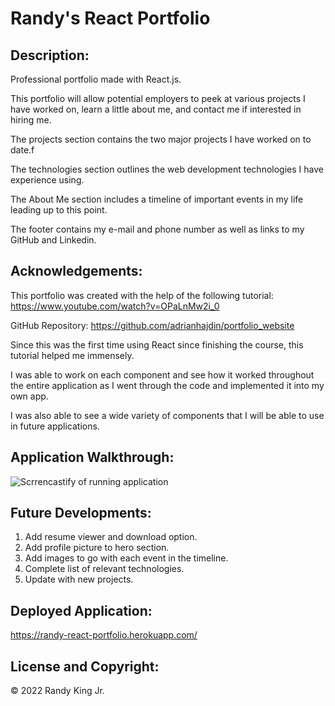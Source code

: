 # Randy's React Portfolio

## Description:

Professional portfolio made with React.js.

This portfolio will allow potential employers to peek at various projects I have worked on, learn a little about me, and contact me if interested in hiring me.

The projects section contains the two major projects I have worked on to date.f

The technologies section outlines the web development technologies I have experience using.

The About Me section includes a timeline of important events in my life leading up to this point.

The footer contains my e-mail and phone number as well as links to my GitHub and Linkedin.

## Acknowledgements:

This portfolio was created with the help of the following tutorial: https://www.youtube.com/watch?v=OPaLnMw2i_0

GitHub Repository: https://github.com/adrianhajdin/portfolio_website

Since this was the first time using React since finishing the course, this tutorial helped me immensely.

I was able to work on each component and see how it worked throughout the entire application as I went through the code and implemented it into my own app.

I was also able to see a wide variety of components that I will be able to use in future applications.

## Application Walkthrough:

![Scrrencastify of running application](./assets/walkthrough.gif)

## Future Developments:

1. Add resume viewer and download option.
2. Add profile picture to hero section.
3. Add images to go with each event in the timeline.
4. Complete list of relevant technologies.
5. Update with new projects.

## Deployed Application:

https://randy-react-portfolio.herokuapp.com/

## License and Copyright:

© 2022 Randy King Jr.
